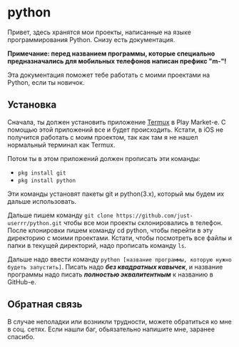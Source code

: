 # python
Привет, здесь хранятся мои проекты, написанные на языке программирования Python. Снизу есть документация.

**Примечание: перед названием программы, которые специально предназначались для мобильных телефонов написан префикс "m-"!**

Эта документация поможет тебе работать с моими проектами на Python, если ты новичок.

**Установка**
---
Сначала, ты должен установить приложение [Termux](https://play.google.com/store/apps/details?id=com.termux&hl=ru) в Play Market-е. С помощью этой приложений все и будет происходить. Кстати, в iOS не получится работать с моим проектом, так как там я не нашел нормальный терминал как Termux.

Потом ты в этом приложений должен прописать эти команды:
* `pkg install git`
* `pkg install python`

Эти команды установят пакеты git и python(3.x), который мы будем их дальше использовать.

Дальше пишем команду `git clone https://github.com/just-userrr/python.git` чтобы все мои проекты склонировались в телефон. После клонировки пишем команду cd python, чтобы перейти в эту директорию с моими проектами. Кстати, чтобы посмотреть все файлы и папки в текущей директорий, надо прописать команду `ls`.

Дальше надо ввести команду `python [название программы, которую нужно будеть запустить]`. Писать надо ***без квадратных кавычек***, и название программы надо писать ***полностью эквалитентным*** к названию в GitHub-е.

**Обратная связь**
---
В случае неполадки или возникли трудности, можете обратиться ко мне в соц. сетях.
Если нашли баг, обьязательно напишите мне, заранее спасибо.
